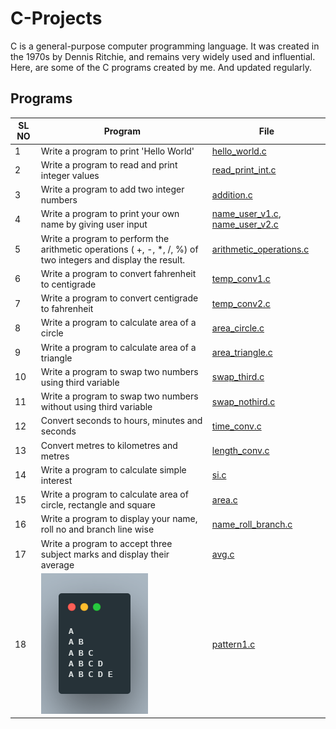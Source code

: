 # C-Projects

C is a general-purpose computer programming language.
It was created in the 1970s by Dennis Ritchie, and remains very widely used and influential.
Here, are some of the C programs created by me. And updated regularly.

## Programs

| **SL NO** | **Program**                                                                                                    | **File**                                                                       |
| --------- | -------------------------------------------------------------------------------------------------------------- | ------------------------------------------------------------------------------ |
| 1         | Write a program to print 'Hello World'                                                                         | [hello_world.c](/data/hello_world.c)                                           |
| 2         | Write a program to read and print integer values                                                               | [read_print_int.c](/data/read_print_int.c)                                     |
| 3         | Write a program to add two integer numbers                                                                     | [addition.c](/data/addition.c)                                                 |
| 4         | Write a program to print your own name by giving user input                                                    | [name_user_v1.c](/data/name_user_v1.c), [name_user_v2.c](/data/name_user_v2.c) |
| 5         | Write a program to perform the arithmetic operations ( +, -, \*, /, %) of two integers and display the result. | [arithmetic_operations.c](/data/arithmetic_operations.c)                       |
| 6         | Write a program to convert fahrenheit to centigrade                                                            | [temp_conv1.c](/data/temp_conv1.c)                                             |
| 7         | Write a program to convert centigrade to fahrenheit                                                            | [temp_conv2.c](/data/temp_conv2.c)                                             |
| 8         | Write a program to calculate area of a circle                                                                  | [area_circle.c](/data/area_circle.c)                                           |
| 9         | Write a program to calculate area of a triangle                                                                | [area_triangle.c](/data/area_triangle.c)                                       |
| 10        | Write a program to swap two numbers using third variable                                                       | [swap_third.c](/data/swap_third.c)                                             |
| 11        | Write a program to swap two numbers without using third variable                                               | [swap_nothird.c](/data/swap_nothird.c)                                         |
| 12        | Convert seconds to hours, minutes and seconds                                                                  | [time_conv.c](/data/time_conv.c)                                               |
| 13        | Convert metres to kilometres and metres                                                                        | [length_conv.c](/data/length_conv.c)                                           |
| 14        | Write a program to calculate simple interest                                                                   | [si.c](/data/si.c)                                                             |
| 15        | Write a program to calculate area of circle, rectangle and square                                              | [area.c](/data/area.c)                                                         |
| 16        | Write a program to display your name, roll no and branch line wise                                             | [name_roll_branch.c](/data/name_roll_branch.c)                                 |
| 17        | Write a program to accept three subject marks and display their average                                        | [avg.c](/data/avg.c)                                                           |
| 18        | ![image](/images/pattern1.png)                                                                                 | [pattern1.c](/data/pattern1.c)                                                 |
